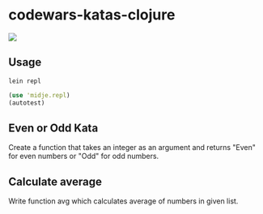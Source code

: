 # codewars-katas-clojure
<p align="left">
	<a target="_blank" href="https://travis-ci.org/jcaromiq/codewars-katas-clojure"><img src="https://travis-ci.org/jcaromiq/codewars-katas-clojure.svg?branch=master"></a>
</p>


## Usage

    lein repl
```clojure
(use 'midje.repl)
(autotest)
```

## Even or Odd Kata

Create a function that takes an integer as an argument and returns "Even" for even numbers or "Odd" for odd numbers.

## Calculate average

Write function avg which calculates average of numbers in given list.
